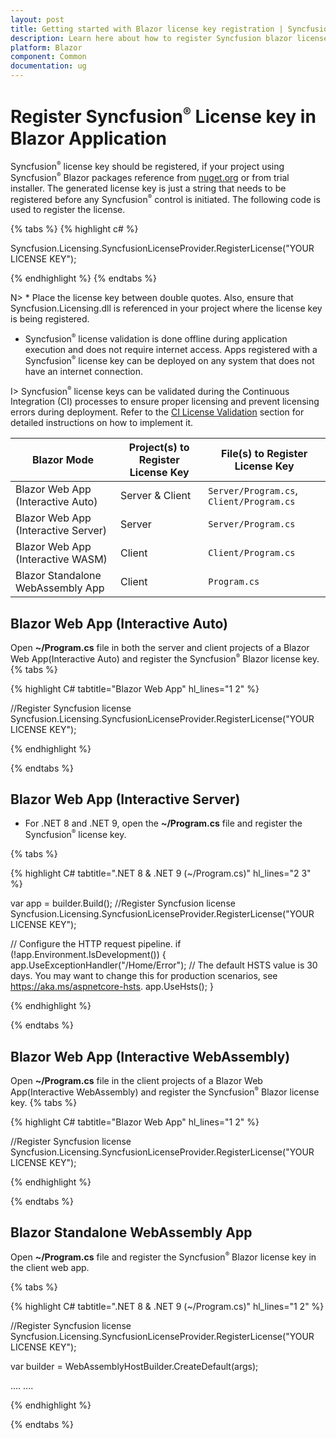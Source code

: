 ```yaml
---
layout: post
title: Getting started with Blazor license key registration | Syncfusion
description: Learn here about how to register Syncfusion blazor license key for blazor application for license validation.
platform: Blazor
component: Common
documentation: ug
---
```


# Register Syncfusion<sup style="font-size:70%">&reg;</sup> License key in Blazor Application

Syncfusion<sup style="font-size:70%">&reg;</sup> license key should be registered, if your project using Syncfusion<sup style="font-size:70%">&reg;</sup> Blazor packages reference from [nuget.org](https://www.nuget.org/packages?q=syncfusion) or from trial installer. The generated license key is just a string that needs to be registered before any Syncfusion<sup style="font-size:70%">&reg;</sup> control is initiated. The following code is used to register the license.

{% tabs %}
{% highlight c# %}

Syncfusion.Licensing.SyncfusionLicenseProvider.RegisterLicense("YOUR LICENSE KEY");

{% endhighlight %}
{% endtabs %}

N> * Place the license key between double quotes.  Also, ensure that Syncfusion.Licensing.dll is referenced in your project where the license key is being registered.
* Syncfusion<sup style="font-size:70%">&reg;</sup> license validation is done offline during application execution and does not require internet access.  Apps registered with a Syncfusion<sup style="font-size:70%">&reg;</sup> license key can be deployed on any system that does not have an internet connection.

I> Syncfusion<sup style="font-size:70%">&reg;</sup> license keys can be validated during the Continuous Integration (CI) processes to ensure proper licensing and prevent licensing errors during deployment. Refer to the [CI License Validation](https://blazor.syncfusion.com/documentation/getting-started/license-key/ci-license-validation) section for detailed instructions on how to implement it.

| Blazor Mode                          | Project(s) to Register License Key      | File(s) to Register License Key         |
|---------------------------------------|-----------------------------------------|-----------------------------------------|
| Blazor Web App (Interactive Auto)      | Server & Client                         | `Server/Program.cs`, `Client/Program.cs`|
| Blazor Web App (Interactive Server)    | Server                                  | `Server/Program.cs`                     |
| Blazor Web App (Interactive WASM)      | Client                                  | `Client/Program.cs`                     |
| Blazor Standalone WebAssembly App     | Client                                  | `Program.cs`                            |

## Blazor Web App (Interactive Auto)

Open **~/Program.cs** file in both the server and client projects of a Blazor Web App(Interactive Auto) and register the Syncfusion<sup style="font-size:70%">&reg;</sup> Blazor license key.
{% tabs %}

{% highlight C# tabtitle="Blazor Web App" hl_lines="1 2" %}

//Register Syncfusion license
Syncfusion.Licensing.SyncfusionLicenseProvider.RegisterLicense("YOUR LICENSE KEY");

{% endhighlight %}

{% endtabs %}

## Blazor Web App (Interactive Server)

* For .NET 8 and .NET 9, open the **~/Program.cs** file and register the Syncfusion<sup style="font-size:70%">&reg;</sup> license key.

{% tabs %}

{% highlight C# tabtitle=".NET 8 & .NET 9 (~/Program.cs)" hl_lines="2 3" %}

var app = builder.Build();
//Register Syncfusion license
Syncfusion.Licensing.SyncfusionLicenseProvider.RegisterLicense("YOUR LICENSE KEY");

// Configure the HTTP request pipeline.
if (!app.Environment.IsDevelopment())
{
    app.UseExceptionHandler("/Home/Error");
    // The default HSTS value is 30 days. You may want to change this for production scenarios, see https://aka.ms/aspnetcore-hsts.
    app.UseHsts();
}

{% endhighlight %}

{% endtabs %}

## Blazor Web App (Interactive WebAssembly)

Open **~/Program.cs** file in the client projects of a Blazor Web App(Interactive WebAssembly) and register the Syncfusion<sup style="font-size:70%">&reg;</sup> Blazor license key.
{% tabs %}

{% highlight C# tabtitle="Blazor Web App" hl_lines="1 2" %}

//Register Syncfusion license
Syncfusion.Licensing.SyncfusionLicenseProvider.RegisterLicense("YOUR LICENSE KEY");

{% endhighlight %}

{% endtabs %}

## Blazor Standalone WebAssembly App

Open **~/Program.cs** file and register the Syncfusion<sup style="font-size:70%">&reg;</sup> Blazor license key in the client web app.

{% tabs %}

{% highlight C# tabtitle=".NET 8 & .NET 9 (~/Program.cs)" hl_lines="1 2" %}

//Register Syncfusion license
Syncfusion.Licensing.SyncfusionLicenseProvider.RegisterLicense("YOUR LICENSE KEY");

var builder = WebAssemblyHostBuilder.CreateDefault(args);

....
....

{% endhighlight %}

{% endtabs %}